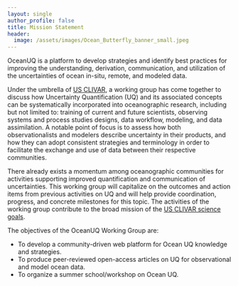```yaml
---
layout: single
author_profile: false
title: Mission Statement
header:
  image: /assets/images/Ocean_Butterfly_banner_small.jpeg
---
```


OceanUQ is a platform to develop strategies and identify best practices for improving the understanding, derivation, communication, and utilization of the uncertainties of ocean in-situ, remote, and modeled data.

Under the umbrella of [US CLIVAR](https://usclivar.org), a working group has come together to discuss how Uncertainty Quantification (UQ) and its associated concepts can be systematically incorporated into oceanographic research, including but not limited to: training of current and future scientists, observing systems and process studies designs, data workflow, modeling, and data assimilation. A notable point of focus is to assess how both observationalists and modelers describe uncertainty in their products, and how they can adopt consistent strategies and terminology in order to facilitate the exchange and use of data between their respective communities.

There already exists a momentum among oceanographic communities for activities supporting improved quantification and communication of uncertainties. This working group will capitalize on the outcomes and action items from previous activities on UQ and will help provide coordination, progress, and concrete milestones for this topic. The activities of the working group contribute to the broad mission of the [US CLIVAR science goals](https://usclivar.org/about-us-clivar). 

The objectives of the OceanUQ Working Group are:

- To develop a community-driven web platform for Ocean UQ knowledge and strategies.
- To produce peer-reviewed open-access articles on UQ for observational and model ocean data.
- To organize a summer school/workshop on Ocean UQ.


